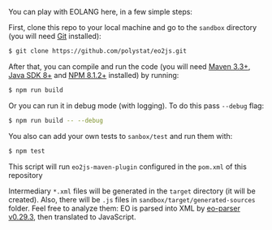 You can play with EOLANG here, in a few simple steps:

First, clone this repo to your local machine and go
to the `sandbox` directory (you will need
[Git](https://git-scm.com/book/en/v2/Getting-Started-Installing-Git)
installed):

```bash
$ git clone https://github.com/polystat/eo2js.git
```

After that, you can compile and run the code (you will need
[Maven 3.3+](https://maven.apache.org/), 
[Java SDK 8+](https://www.java.com/en/download/) 
and [NPM 8.1.2+](https://www.npmjs.com/package/npm) installed) by running:

```bash
$ npm run build
```

Or you can run it in debug mode (with logging). To do this pass `--debug` flag:

```bash
$ npm run build -- --debug
```

You also can add your own tests to `sanbox/test` and run them with:

```bash
$ npm test
```

This script will run `eo2js-maven-plugin` configured in the `pom.xml` of this repository

Intermediary `*.xml` files will be generated in the `target` directory (it will
be created). Also, there will be `.js` files in `sandbox/target/generated-sources` folder. Feel free to analyze
them: EO is parsed into XML by [eo-parser v0.29.3](https://mvnrepository.com/artifact/org.eolang/eo-parser), then translated to JavaScript.